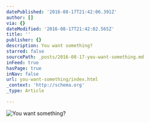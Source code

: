 ```yaml
---
datePublished: '2016-08-17T21:42:06.391Z'
author: []
via: {}
dateModified: '2016-08-17T21:42:02.565Z'
title: ''
publisher: {}
description: You want something?
starred: false
sourcePath: _posts/2016-08-17-you-want-something.md
inFeed: true
hasPage: true
inNav: false
url: you-want-something/index.html
_context: 'http://schema.org'
_type: Article

---
```

![You want something?](https://the-grid-user-content.s3-us-west-2.amazonaws.com/896c5821-0f76-4369-8805-3a448b16857d.jpg)